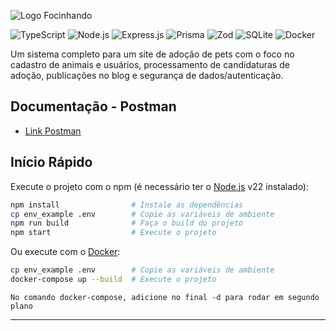 ![Logo Focinhando](https://i.imgur.com/uPUVmWW.png)

![TypeScript](https://img.shields.io/badge/TypeScript-3178C6?style=plastic&logo=typescript&logoColor=white)
![Node.js](https://img.shields.io/badge/Node.js-339933?style=plastic&logo=nodedotjs&logoColor=white)
![Express.js](https://img.shields.io/badge/Express.js-000000?style=plastic&logo=express&logoColor=white)
![Prisma](https://img.shields.io/badge/Prisma-2D3748?style=plastic&logo=prisma&logoColor=white)
![Zod](https://img.shields.io/badge/Zod-3E6F8E?style=plastic&logo=zod&logoColor=white)
![SQLite](https://img.shields.io/badge/SQLite-07405E?style=plastic&logo=sqlite&logoColor=white)
![Docker](https://img.shields.io/badge/Docker-2496ED?style=plastic&logo=docker&logoColor=white)

Um sistema completo para um site de adoção de pets com o foco no cadastro de 
animais e usuários, processamento de candidaturas de adoção, publicações no 
blog e segurança de dados/autenticação.

## Documentação - Postman

* [Link Postman](https://documenter.getpostman.com/view/40939226/2sB3QQJnT2)

## Início Rápido

Execute o projeto com o npm (é necessário ter o [Node.js](https://nodejs.org/) v22 instalado):
```bash
npm install                # Instale as dependências
cp env_example .env        # Copie as variáveis de ambiente
npm run build              # Faça o build do projeto
npm start                  # Execute o projeto
```

Ou execute com o [Docker](https://www.docker.com/):
```bash
cp env_example .env        # Copie as variáveis de ambiente
docker-compose up --build  # Execute o projeto
```

`No comando docker-compose, adicione no final -d para rodar em segundo plano`

---